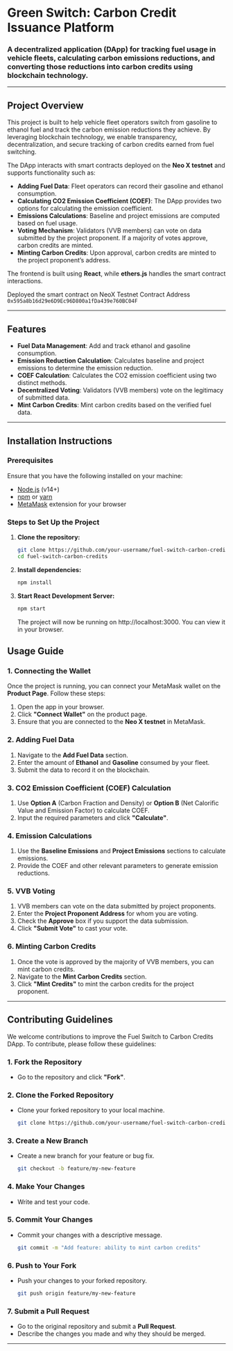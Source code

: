 # Green Switch: Carbon Credit Issuance Platform

### A decentralized application (DApp) for tracking fuel usage in vehicle fleets, calculating carbon emissions reductions, and converting those reductions into carbon credits using blockchain technology.

---

## Project Overview

This project is built to help vehicle fleet operators switch from gasoline to ethanol fuel and track the carbon emission reductions they achieve. By leveraging blockchain technology, we enable transparency, decentralization, and secure tracking of carbon credits earned from fuel switching.

The DApp interacts with smart contracts deployed on the **Neo X testnet** and supports functionality such as:
- **Adding Fuel Data**: Fleet operators can record their gasoline and ethanol consumption.
- **Calculating CO2 Emission Coefficient (COEF)**: The DApp provides two options for calculating the emission coefficient.
- **Emissions Calculations**: Baseline and project emissions are computed based on fuel usage.
- **Voting Mechanism**: Validators (VVB members) can vote on data submitted by the project proponent. If a majority of votes approve, carbon credits are minted.
- **Minting Carbon Credits**: Upon approval, carbon credits are minted to the project proponent’s address.

The frontend is built using **React**, while **ethers.js** handles the smart contract interactions.

Deployed the smart contract on NeoX Testnet
Contract Address ```0x595a8b16d29e6D9Ec96D800a1fDa439e760BC04F```

---

## Features

- **Fuel Data Management**: Add and track ethanol and gasoline consumption.
- **Emission Reduction Calculation**: Calculates baseline and project emissions to determine the emission reduction.
- **COEF Calculation**: Calculates the CO2 emission coefficient using two distinct methods.
- **Decentralized Voting**: Validators (VVB members) vote on the legitimacy of submitted data.
- **Mint Carbon Credits**: Mint carbon credits based on the verified fuel data.

---

## Installation Instructions

### Prerequisites

Ensure that you have the following installed on your machine:

- [Node.js](https://nodejs.org/en/download/) (v14+)
- [npm](https://www.npmjs.com/) or [yarn](https://yarnpkg.com/)
- [MetaMask](https://metamask.io/) extension for your browser

### Steps to Set Up the Project

1. **Clone the repository:**
   ```bash
   git clone https://github.com/your-username/fuel-switch-carbon-credits.git
   cd fuel-switch-carbon-credits
   ```
2. **Install dependencies:**
   ```bash
   npm install
   ```
3. **Start React Development Server:**
   ```bash
   npm start
   ```
   The project will now be running on http://localhost:3000. You can view it in your browser.
## Usage Guide

### 1. Connecting the Wallet

Once the project is running, you can connect your MetaMask wallet on the **Product Page**. Follow these steps:
1. Open the app in your browser.
2. Click **"Connect Wallet"** on the product page.
3. Ensure that you are connected to the **Neo X testnet** in MetaMask.

### 2. Adding Fuel Data

1. Navigate to the **Add Fuel Data** section.
2. Enter the amount of **Ethanol** and **Gasoline** consumed by your fleet.
3. Submit the data to record it on the blockchain.

### 3. CO2 Emission Coefficient (COEF) Calculation

1. Use **Option A** (Carbon Fraction and Density) or **Option B** (Net Calorific Value and Emission Factor) to calculate COEF.
2. Input the required parameters and click **"Calculate"**.

### 4. Emission Calculations

1. Use the **Baseline Emissions** and **Project Emissions** sections to calculate emissions.
2. Provide the COEF and other relevant parameters to generate emission reductions.

### 5. VVB Voting

1. VVB members can vote on the data submitted by project proponents.
2. Enter the **Project Proponent Address** for whom you are voting.
3. Check the **Approve** box if you support the data submission.
4. Click **"Submit Vote"** to cast your vote.

### 6. Minting Carbon Credits

1. Once the vote is approved by the majority of VVB members, you can mint carbon credits.
2. Navigate to the **Mint Carbon Credits** section.
3. Click **"Mint Credits"** to mint the carbon credits for the project proponent.

---

## Contributing Guidelines

We welcome contributions to improve the Fuel Switch to Carbon Credits DApp. To contribute, please follow these guidelines:

### 1. Fork the Repository
- Go to the repository and click **"Fork"**.

### 2. Clone the Forked Repository
- Clone your forked repository to your local machine.
  ```bash
  git clone https://github.com/your-username/fuel-switch-carbon-credits.git
  ```
### 3. Create a New Branch
- Create a new branch for your feature or bug fix.
  ```bash
  git checkout -b feature/my-new-feature
  ```
### 4. Make Your Changes
- Write and test your code.

### 5. Commit Your Changes
- Commit your changes with a descriptive message.
  ```bash
  git commit -m "Add feature: ability to mint carbon credits"
  ```
### 6. Push to Your Fork
- Push your changes to your forked repository.
  ```bash
  git push origin feature/my-new-feature
  ```
### 7. Submit a Pull Request
- Go to the original repository and submit a **Pull Request**.
- Describe the changes you made and why they should be merged.

---



